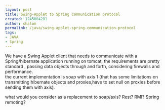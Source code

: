 ```yaml
---
layout: post
title: Swing-Applet to Spring communication protocol
created: 1245004281
author: shalom
permalink: /java/swing-applet-spring-communication-protocol
tags:
- JAVA
- Spring
---
```

<p>We have a Swing Applet client that needs to communicate with a Spring/hibernate application running on tomcat, the requirements are pretty standard , passing data objects through and forth, considering firewalls and performance. <br />
the current implementation is soap with axis 1 (that has some limitations on transmitting hibernate objects and proxies,have to set null on proxies before sending them with axis).</p>
<p>what would you consider as a replacement to soap/axis? Rest? RMI? Spring remoting?</p>
